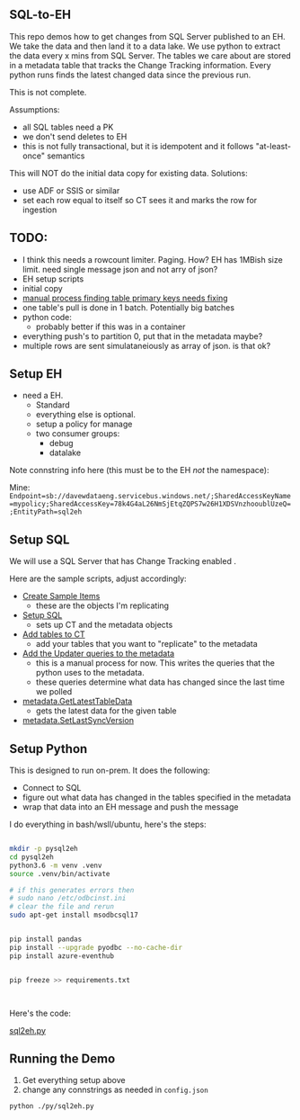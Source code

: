## SQL-to-EH

This repo demos how to get changes from SQL Server published to an EH.  We take the data and then land it to a data lake.  We use python to extract the data every x mins from SQL Server.  The tables we care about are stored in a metadata table that tracks the Change Tracking information.  Every python runs finds the latest changed data since the previous run.  

This is not complete. 

Assumptions:
* all SQL tables need a PK
* we don't send deletes to EH
* this is not fully transactional, but it is idempotent and it follows "at-least-once" semantics

This will NOT do the initial data copy for existing data.  Solutions:
* use ADF or SSIS or similar
* set each row equal to itself so CT sees it and marks the row for ingestion

## TODO:

* I think this needs a rowcount limiter.  Paging.  How?  EH has 1MBish size limit.  need single message json and not arry of json?
* EH setup scripts
* initial copy
* [manual process finding table primary keys needs fixing](./sql/04-updater-queries.sql)
* one table's pull is done in 1 batch.  Potentially big batches
* python code:
  * probably better if this was in a container
* everything push's to partition 0, put that in the metadata maybe?
* multiple rows are sent simulataneiously as array of json.  is that ok?  


## Setup EH

* need a EH.  
  * Standard
  * everything else is optional.  
  * setup a policy for manage
  * two consumer groups:
    * debug
    * datalake

Note connstring info here (this must be to the EH _not_ the namespace):

Mine:  
`Endpoint=sb://davewdataeng.servicebus.windows.net/;SharedAccessKeyName=mypolicy;SharedAccessKey=78k4G4aL26NmSjEtqZQPS7w26H1XDSVnzhooublUzeQ=;EntityPath=sql2eh`


## Setup SQL

We will use a SQL Server that has Change Tracking enabled .  

Here are the sample scripts, adjust accordingly:

* [Create Sample Items](./sql/01-sample.sql) 
  * these are the objects I'm replicating
* [Setup SQL](./sql/02-setup-sql.sql)
  * sets up CT and the metadata objects
* [Add tables to CT](./sql/03-add-tables.sql)
  * add your tables that you want to "replicate" to the metadata
* [Add the Updater queries to the metadata](./sql/04-updater-queries.sql)
  * this is a manual process for now.  This writes the queries that the python uses to the metadata.  
  * these queries determine what data has changed since the last time we polled
* [metadata.GetLatestTableData](metadata.GetLatestTableData.sql)
  * gets the latest data for the given table
* [metadata.SetLastSyncVersion](metadata.SetLastSyncVersion.sql)

## Setup Python

This is designed to run on-prem.  It does the following:
* Connect to SQL
* figure out what data has changed in the tables specified in the metadata
* wrap that data into an EH message and push the message

I do everything in bash/wsll/ubuntu, here's the steps:

```bash

mkdir -p pysql2eh
cd pysql2eh
python3.6 -m venv .venv
source .venv/bin/activate

# if this generates errors then 
# sudo nano /etc/odbcinst.ini
# clear the file and rerun
sudo apt-get install msodbcsql17


pip install pandas
pip install --upgrade pyodbc --no-cache-dir
pip install azure-eventhub


pip freeze >> requirements.txt




```

Here's the code:    

[sql2eh.py](./py/sql2eh.py)


## Running the Demo

1. Get everything setup above
2. change any connstrings as needed in `config.json`


```bash
python ./py/sql2eh.py

```